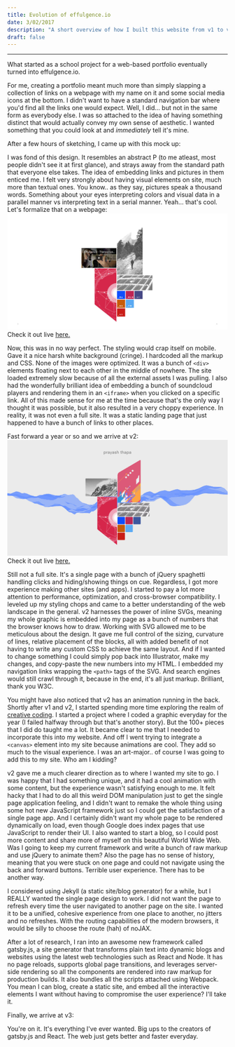 ```yaml
---
title: Evolution of effulgence.io
date: 3/02/2017
description: "A short overview of how I built this website from v1 to v3."
draft: false
---
```

___
<!-- *This post is going to be a little hard to read for those that don't speak nerd.* -->

What started as a school project for a web-based portfolio eventually turned into effulgence.io.

For me, creating a portfolio meant much more than simply slapping a collection of links on a webpage with my name on it and some social media icons at the bottom. I didn't want to have a standard navigation bar where you'd find all the links one would expect. Well, I did... but not in the same form as everybody else. I was so attached to the idea of having something distinct that would actually convey my own sense of aesthetic. I wanted something that you could look at and *immediately* tell it's mine.

After a few hours of sketching, I came up with this mock up:

I was fond of this design. It resembles an abstract P (to me atleast, most people didn't see it at first glance), and strays away from the standard path that everyone else takes. The idea of embedding links and pictures in them enticed me. I felt very strongly about having visual elements on site, much more than textual ones. You know.. as they say, pictures speak a thousand words. Something about your eyes interpreting colors and visual data in a parallel manner vs interpreting text in a serial manner. Yeah...  that's cool. Let's formalize that on a webpage:
![effulgence.io v2](./v1.jpg)
Check it out live [here.](http://effulgence.io/12)

Now, this was in no way perfect. The styling would crap itself on mobile. Gave it a nice harsh white background (cringe). I hardcoded all the markup and CSS. None of the images were optimized. It was a bunch of ```<div>``` elements floating next to each other in the middle of nowhere. The site loaded extremely slow because of all the external assets I was pulling. I also had the wonderfully brilliant idea of embedding a bunch of soundcloud players and rendering them in an ```<iframe>``` when you clicked on a specific link. All of this made sense for me at the time because that's the only way I thought it was possible, but it also resulted in a very choppy experience. In reality, it was not even a full site. It was a static landing page that just happened to have a bunch of links to other places.

Fast forward a year or so and we arrive at v2:
![effulgence.io v2](./v2.jpg)
Check it out live [here.](http://effulgence.io/v2)

Still not a full site. It's a single page with a bunch of jQuery spaghetti handling clicks and hiding/showing things on cue. Regardless, I got more experience making other sites (and apps). I started to pay a lot more attention to performance, optimization, and cross-browser compatibility. I leveled up my styling chops and came to a better understanding of the web landscape in the general. v2 harnesses the power of inline SVGs, meaning my whole graphic is embedded into my page as a bunch of numbers that the browser knows how to draw. Working with SVG allowed me to be meticulous about the design. It gave me full control of the sizing, curvature of lines, relative placement of the blocks, all with added benefit of not having to write any custom CSS to achieve the same layout. And if I wanted to change something I could simply pop back into Illustrator, make my changes, and copy-paste the new numbers into my HTML. I embedded my navigation links wrapping the ```<path>``` tags of the SVG. And search engines would still crawl through it, because in the end, it's all just markup. Brilliant, thank you W3C.

You might have also noticed that v2 has an animation running in the back. Shortly after v1 and v2, I started spending more time exploring the realm of [creative coding](https://en.wikipedia.org/wiki/Creative_coding). I started a project where I coded a graphic everyday for the year (I failed halfway through but that's another story). But the 100+ pieces that I did do taught me a lot. It became clear to me that I needed to incorporate this into my website. And off I went trying to integrate a ```<canvas>``` element into my site because animations are cool. They add so much to the visual experience. I was an art-major.. of course I was going to add this to my site. Who am I kidding?

v2 gave me a much clearer direction as to where I wanted my site to go. I was happy that I had something unique, and it had a cool animation with some content, but the experience wasn't satisfying enough to me. It felt hacky that I had to do all this weird DOM manipulation just to get the single page application feeling, and I didn't want to remake the whole thing using some hot new JavaScript framework just so I could get the satisfaction of a single page app. And I certainly didn't want my whole page to be rendered dynamically on load, even though Google does index pages that use JavaScript to render their UI. I also wanted to start a blog, so I could post more content and share more of myself on this beautiful World Wide Web. Was I going to keep my current framework and write a bunch of raw markup and use jQuery to animate them? Also the page has no sense of history, meaning that you were stuck on one page and could not navigate using the back and forward buttons. Terrible user experience. There has to be another way.

I considered using Jekyll (a static site/blog generator) for a while, but I REALLY wanted the single page design to work. I did not want the page to refresh every time the user navigated to another page on the site. I wanted it to be a unified, cohesive experience from one place to another, no jitters and no refreshes. With the routing capabilities of the modern browsers, it would be silly to choose the route (hah) of noJAX.

After a lot of research, I ran into an awesome new framework called gatsby.js, a site generator that transforms plain text into dynamic blogs and websites using the latest web technologies such as React and Node. It has no page reloads, supports global page transitions, and leverages server-side rendering so all the components are rendered into raw markup for production builds. It also bundles all the scripts attached using Webpack. You mean I can blog, create a static site, and embed all the interactive elements I want without having to compromise the user experience? I'll take it.

Finally, we arrive at v3:

You're on it. It's everything I've ever wanted. Big ups to the creators of gatsby.js and React. The web just gets better and faster everyday.

